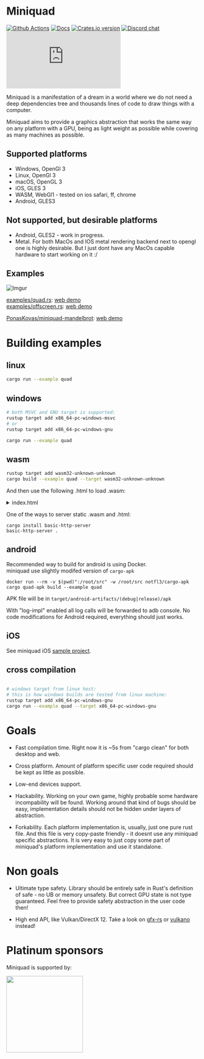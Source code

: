 # Miniquad

[![Github Actions](https://github.com/not-fl3/miniquad/workflows/Cross-compile/badge.svg)](https://github.com/not-fl3/miniquad/actions?query=workflow%3A)
[![Docs](https://docs.rs/miniquad/badge.svg?version=0.3.0-alpha)](https://docs.rs/miniquad/0.3.0-alpha/miniquad/index.html)
[![Crates.io version](https://img.shields.io/crates/v/miniquad.svg)](https://crates.io/crates/miniquad)
[![Discord chat](https://img.shields.io/discord/710177966440579103.svg?label=discord%20chat)](https://discord.gg/WfEp6ut)
[![Matrix](https://img.shields.io/matrix/quad-general:matrix.org?label=matrix%20chat)](https://matrix.to/#/#quad-general:matrix.org)

Miniquad is a manifestation of a dream in a world where we do not need a deep dependencies tree and thousands lines of code to draw things with a computer.

Miniquad aims to provide a graphics abstraction that works the same way on any platform with a GPU, being as light weight as possible while covering as many machines as possible. 

## Supported platforms

* Windows, OpenGl 3
* Linux, OpenGl 3
* macOS, OpenGL 3
* iOS, GLES 3
* WASM, WebGl1 - tested on ios safari, ff, chrome
* Android, GLES3

## Not supported, but desirable platforms

* Android, GLES2 - work in progress.
* Metal. For both MacOs and IOS metal rendering backend next to opengl one is highly desirable. But I just dont have any MacOs capable hardware to start working on it :/

## Examples

![Imgur](https://i.imgur.com/TRI50rk.gif)

[examples/quad.rs](https://github.com/not-fl3/miniquad/blob/master/examples/quad.rs): [web demo](https://not-fl3.github.io/miniquad-samples/quad.html)<br/>
[examples/offscreen.rs](https://github.com/not-fl3/miniquad/blob/master/examples/offscreen.rs): [web demo](https://not-fl3.github.io/miniquad-samples/offscreen.html)<br/>

[PonasKovas/miniquad-mandelbrot](https://github.com/PonasKovas/miniquad-mandelbrot): [web demo](https://ponaskovas.github.io/miniquad-mandelbrot-wasm-demo/)

# Building examples

## linux

```bash
cargo run --example quad
```

## windows

```bash
# both MSVC and GNU target is supported:
rustup target add x86_64-pc-windows-msvc
# or
rustup target add x86_64-pc-windows-gnu

cargo run --example quad
```

## wasm

```bash
rustup target add wasm32-unknown-unknown
cargo build --example quad --target wasm32-unknown-unknown
```

And then use the following .html to load .wasm:

<details><summary>index.html</summary>

```html
<html lang="en">

<head>
    <meta charset="utf-8">
    <title>TITLE</title>
    <style>
        html,
        body,
        canvas {
            margin: 0px;
            padding: 0px;
            width: 100%;
            height: 100%;
            overflow: hidden;
            position: absolute;
            background: black;
            z-index: 0;
        }
    </style>
</head>

<body>
    <canvas id="glcanvas" tabindex='1'></canvas>
    <!-- Minified and statically hosted version of https://github.com/not-fl3/miniquad/blob/master/native/sapp-wasm/js/gl.js -->
    <script src="https://not-fl3.github.io/miniquad-samples/gl.js"></script>
    <script>load("quad.wasm");</script> <!-- Your compiled wasm file -->
</body>

</html>
```
</details>

One of the ways to server static .wasm and .html:

```
cargo install basic-http-server
basic-http-server .
```

## android

Recommended way to build for android is using Docker.<br/>
miniquad use slightly modifed version of `cargo-apk`

```
docker run --rm -v $(pwd)":/root/src" -w /root/src notfl3/cargo-apk cargo quad-apk build --example quad
```

APK file will be in `target/android-artifacts/(debug|release)/apk`

With "log-impl" enabled all log calls will be forwarded to adb console.
No code modifications for Android required, everything should just works.

## iOS

See miniquad iOS [sample project](https://github.com/Gordon-F/miniquad_ios_example).

## cross compilation

```bash

# windows target from linux host:
# this is how windows builds are tested from linux machine:
rustup target add x86_64-pc-windows-gnu
cargo run --example quad --target x86_64-pc-windows-gnu
```

# Goals

* Fast compilation time. Right now it is ~5s from "cargo clean" for both desktop and web.

* Cross platform. Amount of platform specific user code required should be kept as little as possible.

* Low-end devices support.

* Hackability. Working on your own game, highly probable some hardware incompability will be found. Working around that kind of bugs should be easy, implementation details should not be hidden under layers of abstraction.

* Forkability. Each platform implementation is, usually, just one pure rust file. And this file is very copy-paste friendly - it doesnt use any miniquad specific abstractions. It is very easy to just copy some part of miniquad's platform implementation and use it standalone.

# Non goals

* Ultimate type safety. Library should be entirely safe in Rust's definition of safe - no UB or memory unsafety. But correct GPU state is not type guaranteed. Feel free to provide safety abstraction in the user code then!

* High end API, like Vulkan/DirectX 12. Take a look on [gfx-rs](https://github.com/gfx-rs/gfx) or [vulkano](https://github.com/vulkano-rs/vulkano) instead!

# Platinum sponsors

Miniquad is supported by:

<p>
  <a href="https://embark-studios.com">
    <img src="https://www.embark.dev/img/logo_black.png" width="201px">
  </a>
</p>
